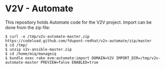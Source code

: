 # V2V - Automate

This repository holds Automate code for the V2V project.
Import can be done from the zip file:

```
$ curl -o /tmp/v2v-automate-master.zip https://codeload.github.com/fdupont-redhat/v2v-automate/zip/master
$ cd /tmp/
$ unzip v2v-ansible-master.zip
$ cd /home/miq/manageiq
$ bundle exec rake evm:automate:import DOMAIN=V2V IMPORT_DIR=/tmp/v2v-automate-master PREVIEW=false ENABLED=true
```

